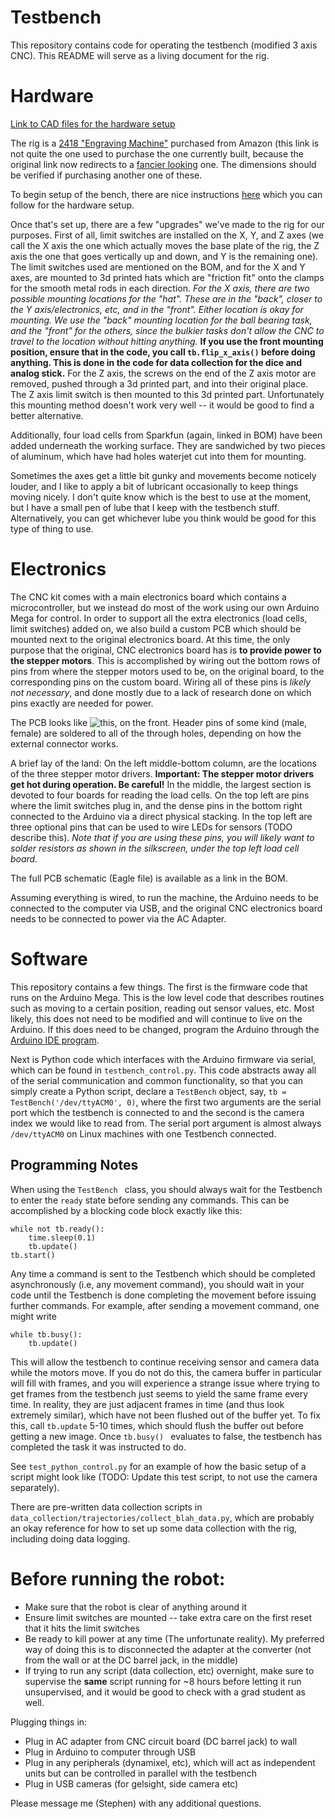 
# Testbench
This repository contains code for operating the testbench (modified 3 axis CNC). This README will serve as a living document for the rig. 

# Hardware
[Link to CAD files for the hardware setup](https://drive.google.com/drive/u/3/folders/1_D5uNwMah01uUej5cnVeReErW3PcaLc2?usp=drive_open)

The rig is a [2418 "Engraving Machine"](https://www.amazon.com/DIY-Laser-CNC-Kit-Engraving/dp/B01N2510KF/) purchased from Amazon (this link is not quite the one used to purchase the one currently built, because the original link now redirects to a [fancier looking](https://www.amazon.com/Control-Engraving-240x180x45mm-Beauty-Star/dp/B07169D9JQ) one. The dimensions should be verified if purchasing another one of these. 

To begin setup of the bench, there are nice instructions [here](https://imgur.com/gallery/NGafu) which you can follow for the hardware setup.

Once that's set up, there are a few "upgrades" we've made to the rig for our purposes. First of all, limit switches are installed on the X, Y, and Z axes (we call the X axis the one which actually moves the base plate of the rig, the Z axis the one that goes vertically up and down, and Y is the remaining one). The limit switches used are mentioned on the BOM, and for the X and Y axes, are mounted to 3d printed hats which are "friction fit" onto the clamps for the smooth metal rods in each direction. 
*For the X axis, there are two possible mounting locations for the "hat". These are in the "back", closer to the Y axis/electronics, etc, and in the "front". Either location is okay for mounting. We use the "back" mounting location for the ball bearing task, and the "front" for the others, since the bulkier tasks don't allow the CNC to travel to the location without hitting anything.* **If you use the front mounting position, ensure that in the code, you call `tb.flip_x_axis()` before doing anything. This is done in the code for data collection for the dice and analog stick.**
For the Z axis, the screws on the end of the Z axis motor are removed, pushed through a 3d printed part, and into their original place. The Z axis limit switch is then mounted to this 3d printed part. Unfortunately this mounting method doesn't work very well -- it would be good to find a better alternative.

Additionally, four load cells from Sparkfun (again, linked in BOM) have been added underneath the working surface. They are sandwiched by two pieces of aluminum, which have had holes waterjet cut into them for mounting.

Sometimes the axes get a little bit gunky and movements become noticely louder, and I like to apply a bit of lubricant occasionally to keep things moving nicely. I don't quite know which is the best to use at the moment, but I have a small pen of lube that I keep with the testbench stuff. Alternatively, you can get whichever lube you think would be good for this type of thing to use.


# Electronics
The CNC kit comes with a main electronics board which contains a microcontroller, but we instead do most of the work using our own Arduino Mega for control. In order to support all the extra electronics (load cells, limit switches) added on, we also build a custom PCB which should be mounted next to the original electronics board. At this time, the only purpose that the original, CNC electronics board has is **to provide power to the stepper motors**. This is accomplished by wiring out the bottom rows of pins from where the stepper motors used to be, on the original board, to the corresponding pins on the custom board. Wiring all of these pins is *likely not necessary*, and done mostly due to a lack of research done on which pins exactly are needed for power. 

The PCB looks like ![this](./doc/pcb.jpg), on the front. Header pins of some kind (male, female) are soldered to all of the through holes, depending on how the external connector works. 

A brief lay of the land: On the left middle-bottom column, are the locations of the three stepper motor drivers.
**Important: The stepper motor drivers get hot during operation. Be careful!**
 In the middle, the largest section is devoted to four boards for reading the load cells. On the top left are pins where the limit switches plug in, and the dense pins in the bottom right connected to the Arduino via a direct physical stacking. In the top left are three optional pins that can be used to wire LEDs for sensors (TODO describe this). *Note that if you are using these pins, you will likely want to solder resistors as shown in the silkscreen, under the top left load cell board.*

The full PCB schematic (Eagle file) is available as a link in the BOM. 

Assuming everything is wired, to run the machine, the Arduino needs to be connected to the computer via USB, and the original CNC electronics board needs to be connected to power via the AC Adapter.

# Software
This repository contains a few things. The first is the firmware code that runs on the Arduino Mega. This is the low level code that describes routines such as moving to a certain position, reading out sensor values, etc. Most likely, this does not need to be modified and will continue to live on the Arduino. If this does need to be changed, program the Arduino through the [Arduino IDE program](https://www.arduino.cc/en/Guide/Linux). 

Next is Python code which interfaces with the Arduino firmware via serial, which can be found in `testbench_control.py`. This code abstracts away all of the serial communication and common functionality, so that you can simply create a Python script, declare a `TestBench` object, say, `tb = TestBench('/dev/ttyACM0', 0)`, where the first two arguments are the serial port which the testbench is connected to and the second is the camera index we would like to read from. The serial port argument is almost always `/dev/ttyACM0` on Linux machines with one Testbench connected. 

## Programming Notes
When using the `TestBench ` class, you should always wait for the Testbench to enter the `ready` state before sending any commands. This can be accomplished by a blocking code block exactly like this:
```
while not tb.ready():
	time.sleep(0.1)
	tb.update()
tb.start()
```
Any time a command is sent to the Testbench which should be completed asynchronously (i.e, any movement command), you should wait in your code until the Testbench is done completing the movement before issuing further commands. For example, after sending a movement command, one might write
```
while tb.busy():
	tb.update()
```
This will allow the testbench to continue receiving sensor and camera data while the motors move. If you do not do this, the camera buffer in particular will fill with frames, and you will experience a strange issue where trying to get frames from the testbench just seems to yield the same frame every time. In reality, they are just adjacent frames in time (and thus look extremely similar), which have not been flushed out of the buffer yet. To fix this, call `tb.update` 5-10 times, which should flush the buffer out before getting a new image. Once `tb.busy() ` evaluates to false, the testbench has completed the task it was instructed to do.

See `test_python_control.py` for an example of how the basic setup of a script might look like (TODO: Update this test script, to not use the camera separately). 

There are pre-written data collection scripts in `data_collection/trajectories/collect_blah_data.py`, which are probably an okay reference for how to set up some data collection with the rig, including doing data logging.

# Before running the robot:
* Make sure that the robot is clear of anything around it 
* Ensure limit switches are mounted -- take extra care on the first reset that it hits the limit switches
* Be ready to kill power at any time (The unfortunate reality). My preferred way of doing this is to disconnected the adapter at the converter (not from the wall or at the DC barrel jack, in the middle)
* If trying to run any script (data collection, etc) overnight, make sure to supervise the **same** script running for ~8 hours before letting it run unsupervised, and it would be good to check with a grad student as well.

Plugging things in:
* Plug in AC adapter from CNC circuit board (DC barrel jack) to wall
* Plug in Arduino to computer through USB
* Plug in any peripherals (dynamixel, etc), which will act as independent units but can be controlled in parallel with the testbench
* Plug in USB cameras (for gelsight, side camera etc)

Please message me (Stephen) with any additional questions.
